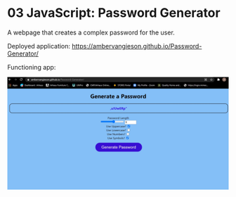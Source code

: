 # 03 JavaScript: Password Generator

A webpage that creates a complex password for the user.

Deployed application: https://ambervangieson.github.io/Password-Generator/

Functioning app:

<img src = "/assets/functioning.jpg">
